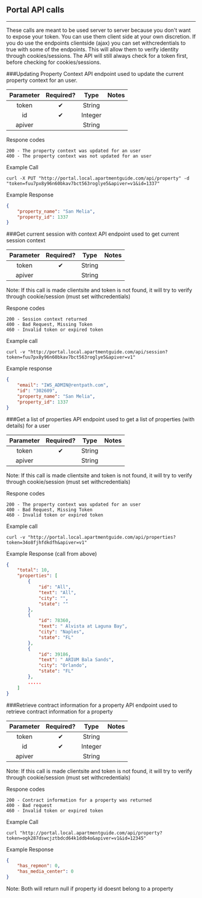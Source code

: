 ## Portal API calls 
---
These calls are meant to be used server to server because you don't want to expose your token. 
You can use them client side at your own discretion. 
If you do use the endpoints clientside (ajax) you can set withcredentials to true with some of the endpoints.
This will allow them to verify identity through cookies/sessions. 
The API will still always check for a token first, before checking for cookies/sessions. 

###Updating Property Context
API endpoint used to update the current property context for an user.

| Parameter     | Required?     | Type      | Notes|
|:-------------:|:-------------:|:-----:    |:----:|
|token                  |&#x2714;               |String     |            |
|id                         |&#x2714;               |Integer    |            |
|apiver                 |                               |String     |            |

Respone codes

    200 - The property context was updated for an user
    400 - The property context was not updated for an user

Example Call

    curl -X PUT "http://portal.local.apartmentguide.com/api/property" -d "token=fuu7px8y96n60bkav7bct563roglye5&apiver=v1&id=1337"

Example Response

```json
{
    "property_name": "San Melia",
    "property_id": 1337
}
```

###Get current session with context
API endpoint used to get current session context

| Parameter     | Required?     | Type      | Notes|
|:-------------:|:-------------:|:-----:    |:----:|
|token                  |&#x2714;               |String     |            |
|apiver                 |                               |String     |            |

Note: If this call is made clientsite and token is not found, it will try to verify through cookie/session (must set withcredentials)

Respone codes

    200 - Session context returned
    400 - Bad Request, Missing Token
    460 - Invalid token or expired token
    
Example call 

    curl -v "http://portal.local.apartmentguide.com/api/session?token=fuu7px8y96n60bkav7bct563roglye5&apiver=v1"

Example response

```json
{
    "email": "IWS_ADMIN@rentpath.com",
    "id": "302609",
    "property_name": "San Melia",
    "property_id": 1337
}
```

###Get a list of properties
API endpoint used to get a list of properties (with details) for a user

| Parameter     | Required?     | Type      | Notes|
|:-------------:|:-------------:|:-----:    |:----:|
|token                  |&#x2714;               |String     |            |
|apiver                 |                               |String     |            |

Note: If this call is made clientsite and token is not found, it will try to verify through cookie/session (must set withcredentials)

Respone codes

    200 - The property context was updated for an user
    400 - Bad Request, Missing Token
    460 - Invalid token or expired token
    
Example call 

    curl -v "http://portal.local.apartmentguide.com/api/properties?token=34o8fjhfdkdfh&apiver=v1"

Example Response (call from above)

```json
{
    "total": 10,
    "properties": [
        {
            "id": "All",
            "text": "All",
            "city": "",
            "state": ""
        },
        {
            "id": 78360,
            "text": " Alvista at Laguna Bay",
            "city": "Naples",
            "state": "FL"
        },
        {
            "id": 39186,
            "text": " ARIUM Bala Sands",
            "city": "Orlando",
            "state": "FL"
        }, 
        .....
    ]
}

```

###Retrieve contract information for a property
API endpoint used to retrieve contract information for a property

| Parameter     | Required?     | Type      | Notes|
|:-------------:|:-------------:|:-----:    |:----:|
|token                  |&#x2714;               |String     |            |
|id                         |&#x2714;               |Integer    |            |
|apiver                 |                               |String     |            |

Note: If this call is made clientsite and token is not found, it will try to verify through cookie/session (must set withcredentials)

Respone codes

    200 - Contract information for a property was returned
    400 - Bad request
    460 - Invalid token or expired token

Example Call

    curl "http://portal.local.apartmentguide.com/api/property?token=ogk287dswcjztbdcd64k1ddb4o&apiver=v1&id=12345"

Example Response

```json
{
    "has_repmon": 0,
    "has_media_center": 0
}
```

 Note: Both will return null if property id doesnt belong to a property
